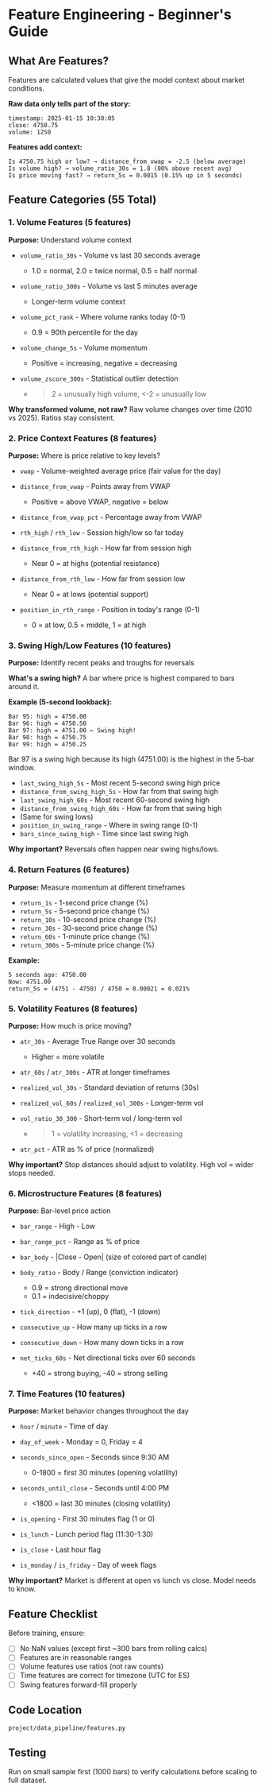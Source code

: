# Feature Engineering - Beginner's Guide

## What Are Features?
Features are calculated values that give the model context about market conditions.

**Raw data only tells part of the story:**
```
timestamp: 2025-01-15 10:30:05
close: 4750.75
volume: 1250
```

**Features add context:**
```
Is 4750.75 high or low? → distance_from_vwap = -2.5 (below average)
Is volume high? → volume_ratio_30s = 1.8 (80% above recent avg)
Is price moving fast? → return_5s = 0.0015 (0.15% up in 5 seconds)
```

## Feature Categories (55 Total)

### 1. Volume Features (5 features)
**Purpose:** Understand volume context

- `volume_ratio_30s` - Volume vs last 30 seconds average
  - 1.0 = normal, 2.0 = twice normal, 0.5 = half normal
  
- `volume_ratio_300s` - Volume vs last 5 minutes average
  - Longer-term volume context
  
- `volume_pct_rank` - Where volume ranks today (0-1)
  - 0.9 = 90th percentile for the day
  
- `volume_change_5s` - Volume momentum
  - Positive = increasing, negative = decreasing
  
- `volume_zscore_300s` - Statistical outlier detection
  - >2 = unusually high volume, <-2 = unusually low

**Why transformed volume, not raw?**
Raw volume changes over time (2010 vs 2025). Ratios stay consistent.

### 2. Price Context Features (8 features)
**Purpose:** Where is price relative to key levels?

- `vwap` - Volume-weighted average price (fair value for the day)
- `distance_from_vwap` - Points away from VWAP
  - Positive = above VWAP, negative = below
  
- `distance_from_vwap_pct` - Percentage away from VWAP
  
- `rth_high` / `rth_low` - Session high/low so far today
  
- `distance_from_rth_high` - How far from session high
  - Near 0 = at highs (potential resistance)
  
- `distance_from_rth_low` - How far from session low
  - Near 0 = at lows (potential support)
  
- `position_in_rth_range` - Position in today's range (0-1)
  - 0 = at low, 0.5 = middle, 1 = at high

### 3. Swing High/Low Features (10 features)
**Purpose:** Identify recent peaks and troughs for reversals

**What's a swing high?**
A bar where price is highest compared to bars around it.

**Example (5-second lookback):**
```
Bar 95: high = 4750.00
Bar 96: high = 4750.50
Bar 97: high = 4751.00 ← Swing high!
Bar 98: high = 4750.75
Bar 99: high = 4750.25
```

Bar 97 is a swing high because its high (4751.00) is the highest in the 5-bar window.

- `last_swing_high_5s` - Most recent 5-second swing high price
- `distance_from_swing_high_5s` - How far from that swing high
- `last_swing_high_60s` - Most recent 60-second swing high
- `distance_from_swing_high_60s` - How far from that swing high
- (Same for swing lows)
- `position_in_swing_range` - Where in swing range (0-1)
- `bars_since_swing_high` - Time since last swing high

**Why important?**
Reversals often happen near swing highs/lows.

### 4. Return Features (6 features)
**Purpose:** Measure momentum at different timeframes

- `return_1s` - 1-second price change (%)
- `return_5s` - 5-second price change (%)
- `return_10s` - 10-second price change (%)
- `return_30s` - 30-second price change (%)
- `return_60s` - 1-minute price change (%)
- `return_300s` - 5-minute price change (%)

**Example:**
```
5 seconds ago: 4750.00
Now: 4751.00
return_5s = (4751 - 4750) / 4750 = 0.00021 = 0.021%
```

### 5. Volatility Features (8 features)
**Purpose:** How much is price moving?

- `atr_30s` - Average True Range over 30 seconds
  - Higher = more volatile
  
- `atr_60s` / `atr_300s` - ATR at longer timeframes
  
- `realized_vol_30s` - Standard deviation of returns (30s)
  
- `realized_vol_60s` / `realized_vol_300s` - Longer-term vol
  
- `vol_ratio_30_300` - Short-term vol / long-term vol
  - >1 = volatility increasing, <1 = decreasing
  
- `atr_pct` - ATR as % of price (normalized)

**Why important?**
Stop distances should adjust to volatility. High vol = wider stops needed.

### 6. Microstructure Features (8 features)
**Purpose:** Bar-level price action

- `bar_range` - High - Low
- `bar_range_pct` - Range as % of price
- `bar_body` - |Close - Open| (size of colored part of candle)
- `body_ratio` - Body / Range (conviction indicator)
  - 0.9 = strong directional move
  - 0.1 = indecisive/choppy
  
- `tick_direction` - +1 (up), 0 (flat), -1 (down)
- `consecutive_up` - How many up ticks in a row
- `consecutive_down` - How many down ticks in a row
- `net_ticks_60s` - Net directional ticks over 60 seconds
  - +40 = strong buying, -40 = strong selling

### 7. Time Features (10 features)
**Purpose:** Market behavior changes throughout the day

- `hour` / `minute` - Time of day
- `day_of_week` - Monday = 0, Friday = 4
- `seconds_since_open` - Seconds since 9:30 AM
  - 0-1800 = first 30 minutes (opening volatility)
  
- `seconds_until_close` - Seconds until 4:00 PM
  - <1800 = last 30 minutes (closing volatility)
  
- `is_opening` - First 30 minutes flag (1 or 0)
- `is_lunch` - Lunch period flag (11:30-1:30)
- `is_close` - Last hour flag
- `is_monday` / `is_friday` - Day of week flags

**Why important?**
Market is different at open vs lunch vs close. Model needs to know.

## Feature Checklist
Before training, ensure:
- [ ] No NaN values (except first ~300 bars from rolling calcs)
- [ ] Features are in reasonable ranges
- [ ] Volume features use ratios (not raw counts)
- [ ] Time features are correct for timezone (UTC for ES)
- [ ] Swing features forward-fill properly

## Code Location
`project/data_pipeline/features.py`

## Testing
Run on small sample first (1000 bars) to verify calculations before scaling to full dataset.